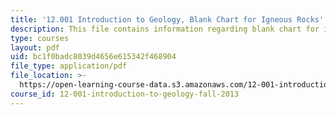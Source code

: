 ```yaml
---
title: '12.001 Introduction to Geology, Blank Chart for Igneous Rocks'
description: This file contains information regarding blank chart for igneous rocks.
type: courses
layout: pdf
uid: bc1f0badc8039d4656e615342f468904
file_type: application/pdf
file_location: >-
  https://open-learning-course-data.s3.amazonaws.com/12-001-introduction-to-geology-fall-2013/bc1f0badc8039d4656e615342f468904_MIT12_001F13_Lab2_Igneous.pdf
course_id: 12-001-introduction-to-geology-fall-2013
---
```

